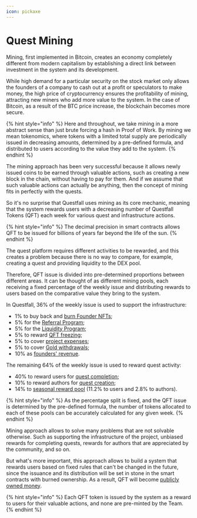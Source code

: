 ```yaml
---
icon: pickaxe
---
```


# Quest Mining

Mining, first implemented in Bitcoin, creates an economy completely different from modern capitalism by establishing a direct link between investment in the system and its development.

While high demand for a particular security on the stock market only allows the founders of a company to cash out at a profit or speculators to make money, the high price of cryptocurrency ensures the profitability of mining, attracting new miners who add more value to the system. In the case of Bitcoin, as a result of the BTC price increase, the blockchain becomes more secure.

{% hint style="info" %}
Here and throughout, we take mining in a more abstract sense than just brute forcing a hash in Proof of Work. By mining we mean tokenomics, where tokens with a limited total supply are periodically issued in decreasing amounts, determined by a pre-defined formula, and distributed to users according to the value they add to the system.
{% endhint %}

The mining approach has been very successful because it allows newly issued coins to be earned through valuable actions, such as creating a new block in the chain, without having to pay for them. And if we assume that such valuable actions can actually be anything, then the concept of mining fits in perfectly with the quests.

So it's no surprise that Questfall uses mining as its core mechanic, meaning that the system rewards users with a decreasing number of Questfall Tokens (QFT) each week for various quest and infrastructure actions.

{% hint style="info" %}
The decimal precision in smart contracts allows QFT to be issued for billions of years far beyond the life of the sun.
{% endhint %}

The quest platform requires different activities to be rewarded, and this creates a problem because there is no way to compare, for example, creating a quest and providing liquidity to the DEX pool.

Therefore, QFT issue is divided into pre-determined proportions between different areas. It can be thought of as different mining pools, each receiving a fixed percentage of the weekly issue and distributing rewards to users based on the comparative value they bring to the system.

In Questfall, 36% of the weekly issue is used to support the infrastructure:

* 1% to buy back and [burn Founder NFTs](../infrastructure/founder-nfts-burning.md);
* 5% for the [Referral Program](../infrastructure/referral-program.md);
* 5% for the [Liquidity Program](../infrastructure/liquidity-program.md);
* 5% to reward [QFT freezing](../infrastructure/qft-freezing.md);
* 5% to cover [project expenses](../infrastructure/project-expenses.md);
* 5% to cover [Gold withdrawals](<../infrastructure/gold withdrawals.md>);
* 10% as [founders' revenue](../infrastructure/founders-revenue.md).

The remaining 64% of the weekly issue is used to reward quest activity:

* 40% to reward users for [quest completion](../quest-mining/completion/);
* 10% to reward authors for [quest creation](../quest-mining/creation/);
* 14% to [seasonal reward pool](../quest-mining/seasons.md) (11.2% to users and 2.8% to authors).

{% hint style="info" %}
As the percentage split is fixed, and the QFT issue is determined by the pre-defined formula, the number of tokens allocated to each of these pools can be accurately calculated for any given week.
{% endhint %}

Mining approach allows to solve many problems that are not solvable otherwise. Such as supporting the infrastructure of the project, unbiased rewards for completing quests, rewards for authors that are appreciated by the community, and so on.

But what's more important, this approach allows to build a system that rewards users based on fixed rules that can't be changed in the future, since the issuance and its distribution will be set in stone in the smart contracts with burned ownership. As a result, QFT will become [publicly owned money](public-ownership.md).

{% hint style="info" %}
Each QFT token is issued by the system as a reward to users for their valuable actions, and none are pre-minted by the Team.
{% endhint %}
